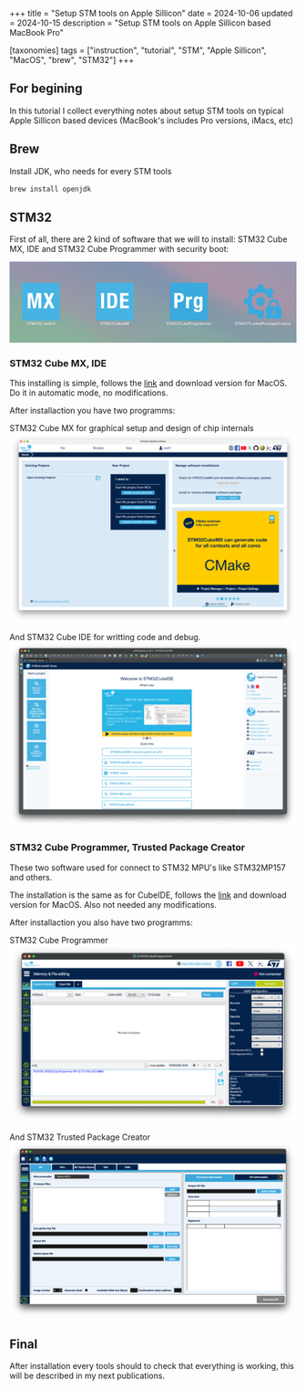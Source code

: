 +++
title = "Setup STM tools on Apple Sillicon"
date = 2024-10-06
updated = 2024-10-15
description = "Setup STM tools on Apple Sillicon based MacBook Pro"

[taxonomies]
tags = ["instruction", "tutorial", "STM", "Apple Sillicon", "MacOS", "brew", "STM32"]
+++

## For begining

In this tutorial I collect everything notes about setup STM tools on typical Apple Sillicon based devices (MacBook's includes Pro versions, iMacs, etc)

## Brew

Install JDK, who needs for every STM tools

```zsh
brew install openjdk
```

## STM32

First of all, there are 2 kind of software that we will to install: STM32 Cube MX, IDE and STM32 Cube Programmer with security boot:

![programms list](img/programms_list.png)

### STM32 Cube MX, IDE

This installing is simple, follows the [link](https://www.st.com/en/development-tools/stm32cubeide.html) and download version for MacOS. Do it in automatic mode, no modifications.

After installaction you have two programms:

STM32 Cube MX for graphical setup and design of chip internals
![cubemx](img/cubemx.png)

And STM32 Cube IDE for writting code and debug.
![cubeide](img/cubeide.png)

### STM32 Cube Programmer, Trusted Package Creator

These two software used for connect to STM32 MPU's like STM32MP157 and others.

The installation is the same as for CubeIDE, follows the [link](https://www.st.com/en/development-tools/stm32cubeprog.html) and download version for MacOS. Also not needed any modifications.

After installaction you also have two programms:

STM32 Cube Programmer
![cubeprogrammer](img/cubeprogrammer.png)

And STM32 Trusted Package Creator
![trustedpackagecreator](img/trustedpackagecreator.png)

## Final

After installation every tools should to check that everything is working, this will be described in my next publications.
